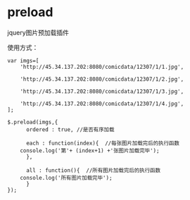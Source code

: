 # preload

jquery图片预加载插件

使用方式：

	var imgs=[
		'http://45.34.137.202:8080/comicdata/12307/1/1.jpg',

		'http://45.34.137.202:8080/comicdata/12307/1/2.jpg',

		'http://45.34.137.202:8080/comicdata/12307/1/3.jpg',

		'http://45.34.137.202:8080/comicdata/12307/1/4.jpg',
	];

	$.preload(imgs,{
	      ordered : true, //是否有序加载   

	      each : function(index){  //每张图片加载完后的执行函数
		console.log('第'+ (index+1) +'张图片加载完毕');
	      },

	      all : function(){  //所有图片加载完后的执行函数
		console.log('所有图片加载完毕');
	      }
	});
